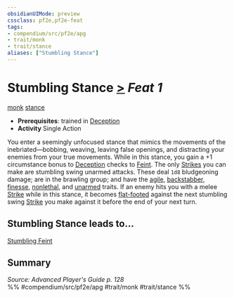 ```yaml
---
obsidianUIMode: preview
cssclass: pf2e,pf2e-feat
tags:
- compendium/src/pf2e/apg
- trait/monk
- trait/stance
aliases: ["Stumbling Stance"]
---
```

# Stumbling Stance  [>](chapter-9-playing-the-game.md#Actions "Single Action") *Feat 1*  
[monk](Reference/Rules/Traits/monk.md "Monk Class Trait")  [stance](stance.md "Stance Combat Trait")  

- **Prerequisites**: trained in [Deception](skills.md#Deception)
- **Activity** Single Action

You enter a seemingly unfocused stance that mimics the movements of the inebriated—bobbing, weaving, leaving false openings, and distracting your enemies from your true movements. While in this stance, you gain a +1 circumstance bonus to [Deception](skills.md#Deception) checks to [Feint](feint.md). The only [Strikes](strike.md) you can make are stumbling swing unarmed attacks. These deal `1d8` bludgeoning damage; are in the brawling group; and have the [agile](agile.md "Agile Weapon Trait"), [backstabber](backstabber.md "Backstabber Weapon Trait"), [finesse](finesse.md "Finesse Weapon Trait"), [nonlethal](nonlethal.md "Nonlethal Weapon Trait"), and [unarmed](unarmed.md "Unarmed Weapon Trait") traits. If an enemy hits you with a melee [Strike](strike.md) while in this stance, it becomes [flat-footed](conditions.md#Flat-footed) against the next stumbling swing [Strike](strike.md) you make against it before the end of your next turn.

## Stumbling Stance leads to...

[Stumbling Feint](stumbling-feint-apg.md)

## Summary

*Source: Advanced Player's Guide p. 128*  
%% #compendium/src/pf2e/apg #trait/monk #trait/stance %%